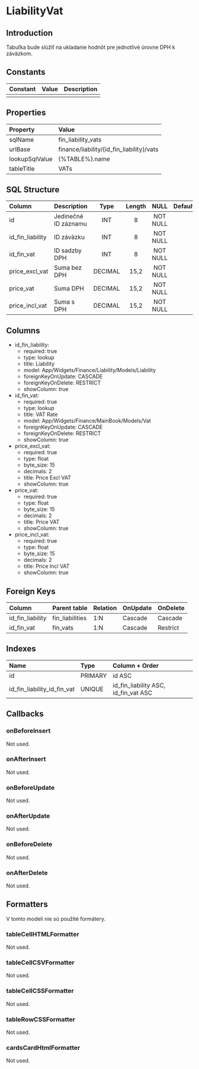 # LiabilityVat

## Introduction

Tabuľka bude slúžiť na ukladanie hodnôt pre jednotlivé úrovne DPH k záväzkom.

## Constants

| Constant | Value | Description |
| -------- | ----- | ----------- |
|          |       |             |

## Properties

| Property       | Value                                     |
| :------------- | :---------------------------------------- |
| sqlName        | fin_liability_vats                        |
| urlBase        | finance/liability/{id_fin_liability}/vats |
| lookupSqlValue | {%TABLE%}.name                            |
| tableTitle     | VATs                                      |

## SQL Structure

| Column           | Description          | Type    | Length | NULL     | Default |
| :--------------- | :------------------- | :-----: | :----: | :------: | :------ |
| id               | Jedinečné ID záznamu | INT     | 8      | NOT NULL |         |
| id_fin_liability | ID záväzku           | INT     | 8      | NOT NULL |         |
| id_fin_vat       | ID sadzby DPH        | INT     | 8      | NOT NULL |         |
| price_excl_vat   | Suma bez DPH         | DECIMAL | 15,2   | NOT NULL |         |
| price_vat        | Suma DPH             | DECIMAL | 15,2   | NOT NULL |         |
| price_incl_vat   | Suma s DPH           | DECIMAL | 15,2   | NOT NULL |         |

## Columns

* id_fin_liability:
    * required: true
    * type: lookup
    * title: Liability
    * model: App/Widgets/Finance/Liability/Models/Liability
    * foreignKeyOnUpdate: CASCADE
    * foreignKeyOnDelete: RESTRICT
    * showColumn: true
* id_fin_vat:
    * required: true
    * type: lookup
    * title: VAT Rate
    * model: App/Widgets/Finance/MainBook/Models/Vat
    * foreignKeyOnUpdate: CASCADE
    * foreignKeyOnDelete: RESTRICT
    * showColumn: true
* price_excl_vat:
    * required: true
    * type: float
    * byte_size: 15
    * decimals: 2
    * title: Price Excl VAT
    * showColumn: true
* price_vat:
    * required: true
    * type: float
    * byte_size: 15
    * decimals: 2
    * title: Price VAT
    * showColumn: true
* price_incl_vat:
    * required: true
    * type: float
    * byte_size: 15
    * decimals: 2
    * title: Price Incl VAT
    * showColumn: true

## Foreign Keys

| Column | Parent table | Relation | OnUpdate | OnDelete |
| :--------------- | :-------------- | :-- | :------ | :------- |
| id_fin_liability | fin_liabilities | 1:N | Cascade | Cascade  |
| id_fin_vat       | fin_vats        | 1:N | Cascade | Restrict |

## Indexes

| Name                        | Type    | Column + Order                       |
| :-------------------------- | :------ | :----------------------------------- |
| id                          | PRIMARY | id ASC                               |
| id_fin_liability_id_fin_vat | UNIQUE  | id_fin_liability ASC, id_fin_vat ASC |

## Callbacks

### onBeforeInsert

Not used.

### onAfterInsert

Not used.

### onBeforeUpdate

Not used.

### onAfterUpdate

Not used.

### onBeforeDelete

Not used.

### onAfterDelete

Not used.

## Formatters

V tomto modeli nie sú použité formátery.

### tableCellHTMLFormatter

Not used.

### tableCellCSVFormatter

Not used.

### tableCellCSSFormatter

Not used.

### tableRowCSSFormatter

Not used.

### cardsCardHtmlFormatter

Not used.
